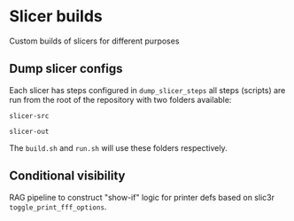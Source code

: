 # Slicer builds

Custom builds of slicers for different purposes

## Dump slicer configs

Each slicer has steps configured in `dump_slicer_steps` all steps (scripts) are run from the root of the repository with
two folders available:

`slicer-src`

`slicer-out`

The `build.sh` and `run.sh` will use these folders respectively.

## Conditional visibility

RAG pipeline to construct "show-if" logic for printer defs based on slic3r `toggle_print_fff_options`.
